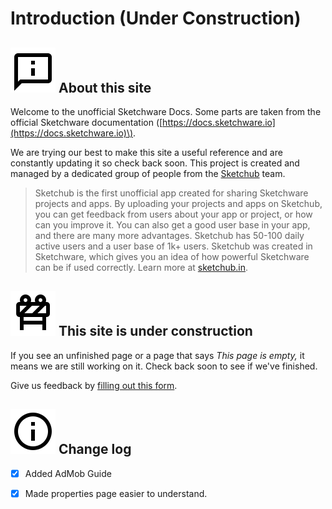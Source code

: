 # Introduction \(Under Construction\)

## ![](.gitbook/assets/about.png) About this site

Welcome to the unofficial Sketchware Docs. Some parts are taken from the official Sketchware documentation \([https://docs.sketchware.io](https://docs.sketchware.io)\).

We are trying our best to make this site a useful reference and are constantly updating it so check back soon. This project is created and managed by a dedicated group of people from the [Sketchub](https://tinyurl.com/y3e8olvb) team.

> Sketchub is the first unofficial app created for sharing Sketchware projects and apps. By uploading your projects and apps on Sketchub, you can get feedback from users about your app or project, or how can you improve it. You can also get a good user base in your app, and there are many more advantages. Sketchub has 50-100 daily active users and a user base of 1k+ users. Sketchub was created in Sketchware, which gives you an idea of how powerful Sketchware can be if used correctly. Learn more at [sketchub.in](https://tinyurl.com/y3e8olvb).

## ![](.gitbook/assets/roadblock.png) This site is under construction

If you see an unfinished page or a page that says _This page is empty,_ it means we are still working on it. Check back soon to see if we've finished. 

Give us feedback by [filling out this form](https://forms.gle/DCDxGs8F4HJGMzseA).

## ![](.gitbook/assets/info.png) Change log

* [x] Added AdMob Guide
* [x] Made properties page easier to understand.



